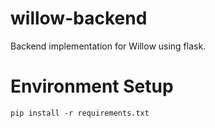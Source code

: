 # willow-backend
Backend implementation for Willow using flask.

# Environment Setup

```
pip install -r requirements.txt
```
